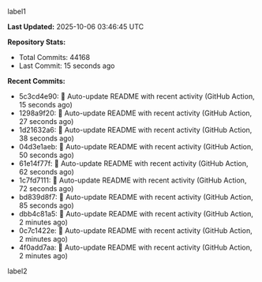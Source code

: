 
label1 
<!-- ACTIVITY_START -->
**Last Updated:** 2025-10-06 03:46:45 UTC

**Repository Stats:**
- Total Commits: 44168
- Last Commit: 15 seconds ago

**Recent Commits:**
- 5c3cd4e90: 🤖 Auto-update README with recent activity (GitHub Action, 15 seconds ago)
- 1298a9f20: 🤖 Auto-update README with recent activity (GitHub Action, 27 seconds ago)
- 1d21632a6: 🤖 Auto-update README with recent activity (GitHub Action, 38 seconds ago)
- 04d3e1aeb: 🤖 Auto-update README with recent activity (GitHub Action, 50 seconds ago)
- 61e14f77f: 🤖 Auto-update README with recent activity (GitHub Action, 62 seconds ago)
- 1c7fd7111: 🤖 Auto-update README with recent activity (GitHub Action, 72 seconds ago)
- bd839d8f7: 🤖 Auto-update README with recent activity (GitHub Action, 85 seconds ago)
- dbb4c81a5: 🤖 Auto-update README with recent activity (GitHub Action, 2 minutes ago)
- 0c7c1422e: 🤖 Auto-update README with recent activity (GitHub Action, 2 minutes ago)
- 4f0add7aa: 🤖 Auto-update README with recent activity (GitHub Action, 2 minutes ago)
<!-- ACTIVITY_END -->

label2
